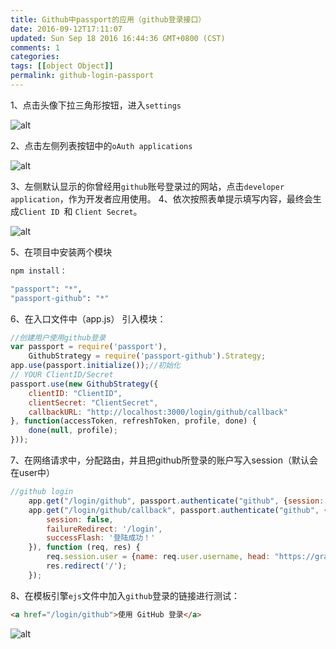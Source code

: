 ```yaml
---
title: Github中passport的应用（github登录接口）
date: 2016-09-12T17:11:07
updated: Sun Sep 18 2016 16:44:36 GMT+0800 (CST)
comments: 1
categories:
tags: [[object Object]]
permalink: github-login-passport
---
```


1、点击头像下拉三角形按钮，进入`settings`

![alt](/static/upload/201609/3xazQProopGfFmwFvHPxJJb9.jpg)
<!--more-->
2、点击左侧列表按钮中的`oAuth applications`

![alt](/static/upload/201609/8wrAeCtemdk_e9A_Yp8osbI6.jpg)

3、左侧默认显示的你曾经用`github`账号登录过的网站，点击`developer application`，作为开发者应用使用。
4、依次按照表单提示填写内容，最终会生成`Client ID `和 `Client Secret`。

![alt](/static/upload/201609/9zx-WatjFPDiuJ5t3QCeBDzJ.jpg)

5、在项目中安装两个模块
```bash
npm install：

"passport": "*",
"passport-github": "*"
```
6、在入口文件中（app.js） 引入模块：
```js
//创建用户使用github登录
var passport = require('passport'),
    GithubStrategy = require('passport-github').Strategy;
app.use(passport.initialize());//初始化
// YOUR ClientID/Secret
passport.use(new GithubStrategy({
    clientID: "ClientID",
    clientSecret: "ClientSecret",
    callbackURL: "http://localhost:3000/login/github/callback"
}, function(accessToken, refreshToken, profile, done) {
    done(null, profile);
}));
```
7、在网络请求中，分配路由，并且把github所登录的账户写入session（默认会在user中）
```js
//github login
    app.get("/login/github", passport.authenticate("github", {session: false}));
    app.get("/login/github/callback", passport.authenticate("github", {
        session: false,
        failureRedirect: '/login',
        successFlash: '登陆成功！'
    }), function (req, res) {
        req.session.user = {name: req.user.username, head: "https://gravatar.com/avatar/" + req.user._json.gravatar_id + "?s=48"};
        res.redirect('/');
    });
```
8、在模板引擎`ejs`文件中加入`github`登录的链接进行测试：

```html
<a href="/login/github">使用 GitHub 登录</a>
```

![alt](/static/upload/201609/kFSFiwtkb7Euc9n9QjPX0oMp.jpg)